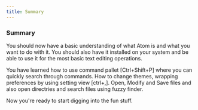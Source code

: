 ```yaml
---
title: Summary
---
```

### Summary

You should now have a basic understanding of what Atom is and what you want to do with it. You should also have it installed on your system and be able to use it for the most basic text editing operations.

You have learned how to use command pallet [Ctrl+Shift+P] where you can quickly search through commands.
How to change themes, wrapping preferences by using setting view [ctrl+,].
Open, Modify and Save files and also open directries and search files using fuzzy finder.

Now you're ready to start digging into the fun stuff.
